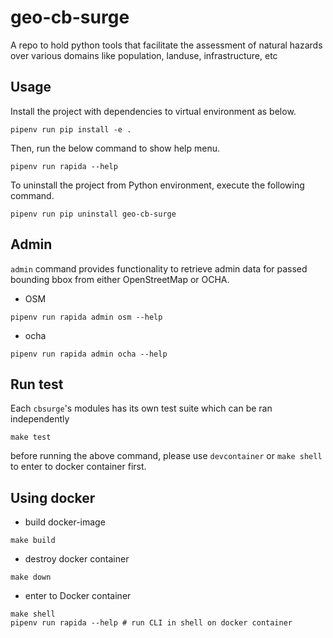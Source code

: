 # geo-cb-surge
A repo to hold python tools that facilitate the assessment of natural hazards over various domains like population, landuse, infrastructure, etc  

## Usage

Install the project with dependencies to virtual environment as below.

```shell
pipenv run pip install -e .
```

Then, run the below command to show help menu.

```shell
pipenv run rapida --help
```

To uninstall the project from Python environment, execute the following command.

```shell
pipenv run pip uninstall geo-cb-surge
```

## Admin

`admin` command provides functionality to retrieve admin data for passed bounding bbox from either OpenStreetMap or OCHA.

- OSM

```shell
pipenv run rapida admin osm --help
```

- ocha

```shell
pipenv run rapida admin ocha --help
```

## Run test

Each `cbsurge`'s modules has its own test suite which can be ran independently

```shell
make test
```

before running the above command, please use `devcontainer` or `make shell` to enter to docker container first.

## Using docker

- build docker-image

```shell
make build
```

- destroy docker container

```shell
make down
```

- enter to Docker container

```shell
make shell
pipenv run rapida --help # run CLI in shell on docker container
```